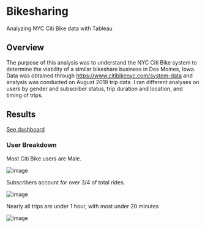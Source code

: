 # Bikesharing
Analyzing NYC Citi Bike data with Tableau

## Overview
The purpose of this analysis was to understand the NYC Citi Bike system to determine the viability of a similar bikeshare business in Des Moines, Iowa. Data was obtained through https://www.citibikenyc.com/system-data and analysis was conducted on August 2019 trip data. I ran different analyses on users by gender and subscriber status, trip duration and location, and timing of trips.

## Results
[See dashboard](https://public.tableau.com/app/profile/shane.doane/viz/NYC_Citi_Bike_Challenge_16486036988930/NYC_Cit_Bike_Story?publish=yes)

### User Breakdown
Most Citi Bike users are Male. 

![image](https://user-images.githubusercontent.com/93338132/161446816-26b37df3-377e-4484-a086-fb393421ac72.png)

Subscribers account for over 3/4 of total rides.

![image](https://user-images.githubusercontent.com/93338132/161446849-7ff74281-03e2-4292-933a-6dd22675ee96.png)

Nearly all trips are under 1 hour, with most under 20 minutes

![image](https://user-images.githubusercontent.com/93338132/161446891-b9d2d63a-c1ef-4f20-a9d1-4c121a3aec62.png)
